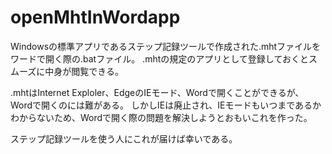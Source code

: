 # openMhtInWordapp
Windowsの標準アプリであるステップ記録ツールで作成された.mhtファイルをワードで開く際の.batファイル。
.mhtの規定のアプリとして登録しておくとスムーズに中身が閲覧できる。

.mhtはInternet Exploler、EdgeのIEモード、Wordで開くことができるが、Wordで開くのには難がある。
しかしIEは廃止され、IEモードもいつまであるかわからないため、Wordで開く際の問題を解決しようとおもいこれを作った。

ステップ記録ツールを使う人にこれが届けば幸いである。
